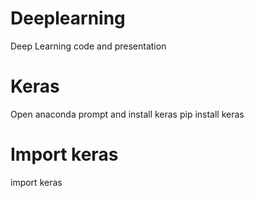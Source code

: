 # Deeplearning
Deep Learning code and presentation

# Keras

Open anaconda prompt and install keras
pip install keras

# Import keras

import keras

